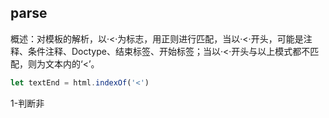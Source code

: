 ## parse

概述：对模板的解析，以·<·为标志，用正则进行匹配，当以·<·开头，可能是注释、条件注释、Doctype、结束标签、开始标签；当以·<·开头与以上模式都不匹配，则为文本内的‘<’。



```javascript
let textEnd = html.indexOf('<')
```

1-判断非<script> / <style>标签

​	以 ‘<’ 开头的 可能是 ：

​		 注释  ：    <!-- 。。。 -->

​		 开始标签 ： <div>

​		 闭合标签 :  </div>

​		 doctype  : <!DOCTYPE HTML>

       条件注释 : 
          <![IE]>
            <link rel="stylesheet" type="text/css" href="all-ie-only.css" />
          <![endif]>
①普通注释：

​	对于普通的注释，通过配置（shouldKeepComment）决定是否保存，保存的话，创建一个type为3的注释节点

```
const child = {
          type: 3,
          text,
          isComment: true
        }
将child 放入currentParent中;
```

②条件注释：

​	直接 advance(commentEnd + 3) 截取掉

 ③ Doctype：

 	直接 doctypeMatch[0].length 截取掉

 ④闭合标签：

​		获取tagName， 在 stack 中从后向前找到对应的tag，

​		stack中后续的tag删除（删除一些未闭合标签<div><span></div>）

​		更新lastTag = stack[stack.length-1].tag 

​		- 对于一元标签</br> <p>

 ⑤ 开始标签:

​		创建 match对象存放数据

```
parseStartTag:
    const match = {
            tagName: start[1],
            attrs: [],
            start: index
          }
循环进行属性解析,将解析结果放入match.attrs,直到匹配到《开始标签的结束》

handleStartTag:

处理match中的attrs解析结果,设置为{name:'class',value:'color'}，key/value形式
如果非闭合，将当前节点入栈,更新lastTag属性；stack.push(match);lastTag = tagName;
如果是自闭合标签，调用钩子函数start，创建节点，更新currentParent，将节点入栈
```

⑥文本：

​	如果textEnd>=0,又不是开始标签 / 闭合标签 / 注释 / 条件注释，必定是文本，直接循环匹配，直到遇到

开始标签 / 闭合标签 / 注释 / 条件注释；最后获取文本的长度截取字符串：text = html.substring(0, textEnd)；

对于文本分为两种（1-有分隔符的动态文本；2-纯文本）==：

​	1-将解析出的动态字符和普通字符进行拼接输出：' _s(${exp}) ' + 'text' + ' _s(${exp})' ,并输出绑定的数据

【{'@binding' : exp},{'@binding' : exp}】

​	

